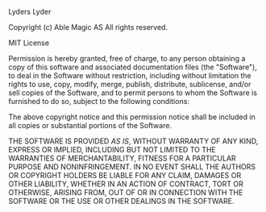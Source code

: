  Lyders Lyder

 Copyright (c) Able Magic AS
 All rights reserved.

 MIT License

 Permission is hereby granted, free of charge, to any person obtaining a copy of this
 software and associated documentation files (the "Software"), to deal in the Software
 without restriction, including without limitation the rights to use, copy, modify, merge,
 publish, distribute, sublicense, and/or sell copies of the Software, and to permit persons
 to whom the Software is furnished to do so, subject to the following conditions:

 The above copyright notice and this permission notice shall be included in all copies or
 substantial portions of the Software.

 THE SOFTWARE IS PROVIDED *AS IS*, WITHOUT WARRANTY OF ANY KIND, EXPRESS OR IMPLIED,
 INCLUDING BUT NOT LIMITED TO THE WARRANTIES OF MERCHANTABILITY, FITNESS FOR A PARTICULAR
 PURPOSE AND NONINFRINGEMENT. IN NO EVENT SHALL THE AUTHORS OR COPYRIGHT HOLDERS BE LIABLE
 FOR ANY CLAIM, DAMAGES OR OTHER LIABILITY, WHETHER IN AN ACTION OF CONTRACT, TORT OR
 OTHERWISE, ARISING FROM, OUT OF OR IN CONNECTION WITH THE SOFTWARE OR THE USE OR OTHER
 DEALINGS IN THE SOFTWARE.

